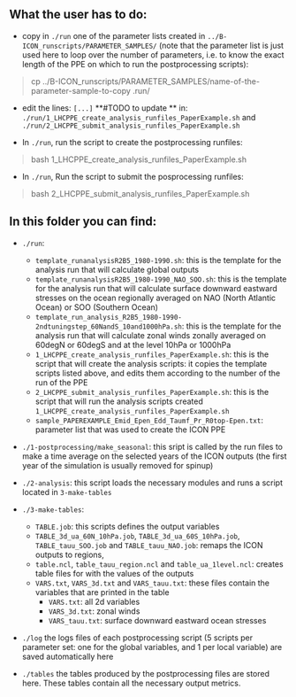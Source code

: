 ## What the user has to do:

- copy in `./run` one of the parameter lists created in `../B-ICON_runscripts/PARAMETER_SAMPLES/` (note that the parameter list is just used here to loop over the number of parameters, i.e. to know the exact length of the PPE on which to run the postprocessing scripts):

> cp ../B-ICON_runscripts/PARAMETER_SAMPLES/name-of-the-parameter-sample-to-copy .run/


- edit the lines:
`[...]` **#TODO to update **
in:
`./run/1_LHCPPE_create_analysis_runfiles_PaperExample.sh`
 and 
`./run/2_LHCPPE_submit_analysis_runfiles_PaperExample.sh`

- In `./run`, run the script to create the postprocessing runfiles: 

> bash 1_LHCPPE_create_analysis_runfiles_PaperExample.sh

- In `./run`, Run the script to submit the posprocessing runfiles: 

> bash 2_LHCPPE_submit_analysis_runfiles_PaperExample.sh

## In this folder you can find:

- `./run`:
   
    - `template_runanalysisR2B5_1980-1990.sh`: this is the template for the analysis run that will calculate global outputs
    - `template_runanalysisR2B5_1980-1990_NAO_SOO.sh`: this is the template for the analysis run that will calculate surface downward eastward stresses on the ocean regionally averaged on NAO (North Atlantic Ocean) or SOO (Southern Ocean)
    - `template_run_analysis_R2B5_1980-1990-2ndtuningstep_60NandS_10and1000hPa.sh`: this is the template for the analysis run that will calculate zonal winds zonally averaged on 60degN or 60degS and at the level 10hPa or 1000hPa
    - `1_LHCPPE_create_analysis_runfiles_PaperExample.sh`: this is the script that will create the analysis scripts: it copies the template scripts listed above, and edits them according to the number of the run of the PPE
    - `2_LHCPPE_submit_analysis_runfiles_PaperExample.sh`: this is the script that will run the analysis scripts created `1_LHCPPE_create_analysis_runfiles_PaperExample.sh`
    - `sample_PAPEREXAMPLE_Emid_Epen_Edd_Taumf_Pr_R0top-Epen.txt`: parameter list that was used to create the ICON PPE

- `./1-postprocessing/make_seasonal`: this sript is called by the run files to make a time average on the selected years of the ICON outputs (the first year of the simulation is usually removed for spinup)

- `./2-analysis`: this script loads the necessary modules and runs a script located in `3-make-tables`

- `./3-make-tables`: 

    - `TABLE.job`: this scripts defines the output variables
    - `TABLE_3d_ua_60N_10hPa.job`, `TABLE_3d_ua_60S_10hPa.job`, `TABLE_tauu_SOO.job` and `TABLE_tauu_NAO.job`: remaps the ICON outputs to regions,
    - `table.ncl`, `table_tauu_region.ncl` and `table_ua_1level.ncl`: creates table files for with the values of the outputs 
    - `VARS.txt`, `VARS_3d.txt` and `VARS_tauu.txt`: these files contain the variables that are printed in the table
        - `VARS.txt`: all 2d variables
        - `VARS_3d.txt`: zonal winds
        - `VARS_tauu.txt`: surface downward eastward ocean stresses

- `./log` 
the logs files of each postprocessing script (5 scripts per parameter set: one for the global variables, and 1 per local variable) are saved automatically here

- `./tables`
the tables produced by the postprocessing files are stored here.
These tables contain all the necessary output metrics.

